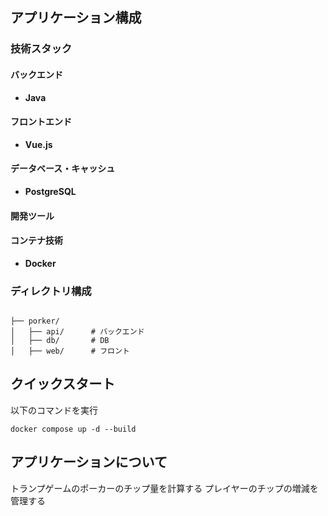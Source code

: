 ## アプリケーション構成
### 技術スタック

#### バックエンド
- **Java**

#### フロントエンド
- **Vue.js**

#### データベース・キャッシュ
- **PostgreSQL**
#### 開発ツール

#### コンテナ技術
- **Docker**

### ディレクトリ構成

```

├── porker/            
│   ├── api/      # バックエンド
│   ├── db/       # DB
│   ├── web/      # フロント

```


## クイックスタート  
以下のコマンドを実行  
```
docker compose up -d --build
```

  
## アプリケーションについて 
トランプゲームのポーカーのチップ量を計算する
プレイヤーのチップの増減を管理する  

``` 

